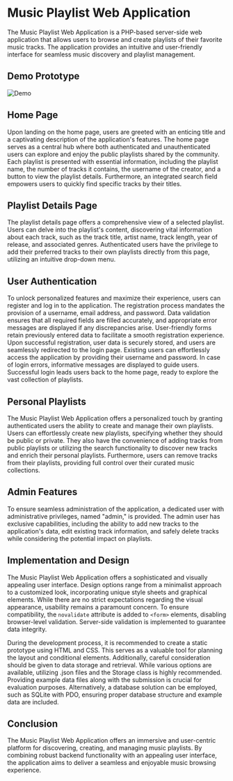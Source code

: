 # Music Playlist Web Application

The Music Playlist Web Application is a PHP-based server-side web application that allows users to browse and create playlists of their favorite music tracks. The application provides an intuitive and user-friendly interface for seamless music discovery and playlist management.

## Demo Prototype

![Demo](demo.gif)

## Home Page

Upon landing on the home page, users are greeted with an enticing title and a captivating description of the application's features. The home page serves as a central hub where both authenticated and unauthenticated users can explore and enjoy the public playlists shared by the community. Each playlist is presented with essential information, including the playlist name, the number of tracks it contains, the username of the creator, and a button to view the playlist details. Furthermore, an integrated search field empowers users to quickly find specific tracks by their titles.

## Playlist Details Page

The playlist details page offers a comprehensive view of a selected playlist. Users can delve into the playlist's content, discovering vital information about each track, such as the track title, artist name, track length, year of release, and associated genres. Authenticated users have the privilege to add their preferred tracks to their own playlists directly from this page, utilizing an intuitive drop-down menu.

## User Authentication

To unlock personalized features and maximize their experience, users can register and log in to the application. The registration process mandates the provision of a username, email address, and password. Data validation ensures that all required fields are filled accurately, and appropriate error messages are displayed if any discrepancies arise. User-friendly forms retain previously entered data to facilitate a smooth registration experience. Upon successful registration, user data is securely stored, and users are seamlessly redirected to the login page. Existing users can effortlessly access the application by providing their username and password. In case of login errors, informative messages are displayed to guide users. Successful login leads users back to the home page, ready to explore the vast collection of playlists.

## Personal Playlists

The Music Playlist Web Application offers a personalized touch by granting authenticated users the ability to create and manage their own playlists. Users can effortlessly create new playlists, specifying whether they should be public or private. They also have the convenience of adding tracks from public playlists or utilizing the search functionality to discover new tracks and enrich their personal playlists. Furthermore, users can remove tracks from their playlists, providing full control over their curated music collections.

## Admin Features

To ensure seamless administration of the application, a dedicated user with administrative privileges, named "admin," is provided. The admin user has exclusive capabilities, including the ability to add new tracks to the application's data, edit existing track information, and safely delete tracks while considering the potential impact on playlists.

## Implementation and Design

The Music Playlist Web Application offers a sophisticated and visually appealing user interface. Design options range from a minimalist approach to a customized look, incorporating unique style sheets and graphical elements. While there are no strict expectations regarding the visual appearance, usability remains a paramount concern. To ensure compatibility, the `novalidate` attribute is added to `<form>` elements, disabling browser-level validation. Server-side validation is implemented to guarantee data integrity.

During the development process, it is recommended to create a static prototype using HTML and CSS. This serves as a valuable tool for planning the layout and conditional elements. Additionally, careful consideration should be given to data storage and retrieval. While various options are available, utilizing .json files and the Storage class is highly recommended. Providing example data files along with the submission is crucial for evaluation purposes. Alternatively, a database solution can be employed, such as SQLite with PDO, ensuring proper database structure and example data are included.

## Conclusion

The Music Playlist Web Application offers an immersive and user-centric platform for discovering, creating, and managing music playlists. By combining robust backend functionality with an appealing user interface, the application aims to deliver a seamless and enjoyable music browsing experience.